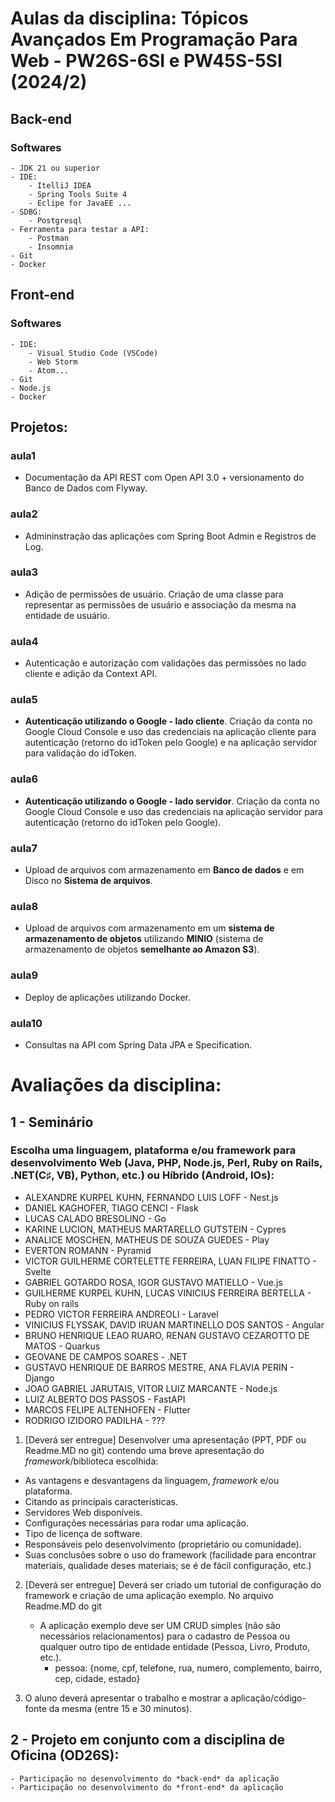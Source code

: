 # Aulas da disciplina: Tópicos Avançados Em Programação Para Web - PW26S-6SI e PW45S-5SI (2024/2)

## Back-end 
### Softwares
	- JDK 21 ou superior
	- IDE:
		- ItelliJ IDEA
		- Spring Tools Suite 4		
		- Eclipe for JavaEE ...
	- SDBG:
		- Postgresql
	- Ferramenta para testar a API:
		- Postman
		- Insomnia
	- Git
	- Docker
	
## Front-end 
### Softwares
	- IDE:
		- Visual Studio Code (VSCode)
		- Web Storm
		- Atom...
	- Git
	- Node.js
	- Docker

## Projetos:


### aula1
- Documentação da API REST com Open API 3.0 + versionamento do Banco de Dados com Flyway.

### aula2
- Admininstração das aplicações com Spring Boot Admin e Registros de Log.

### aula3
- Adição de permissões de usuário. Criação de uma classe para representar as permissões de usuário e associação da mesma na entidade de usuário.

### aula4
- Autenticação e autorização com validações das permissões no lado cliente e adição da Context API.

### aula5
- **Autenticação utilizando o Google - lado cliente**. Criação da conta no Google Cloud Console e uso das credenciais na aplicação cliente para autenticação (retorno do idToken pelo Google) e na aplicação servidor para validação do idToken.

### aula6
- **Autenticação utilizando o Google - lado servidor**. Criação da conta no Google Cloud Console e uso das credenciais na aplicação servidor para autenticação (retorno do idToken pelo Google).

### aula7
- Upload de arquivos com armazenamento em **Banco de dados** e em Disco no **Sistema de arquivos**.

### aula8
- Upload de arquivos com armazenamento em um **sistema de armazenamento de objetos** utilizando **MINIO** (sistema de armazenamento de objetos **semelhante ao Amazon S3**).

### aula9
- Deploy de aplicações utilizando Docker.

### aula10
- Consultas na API com Spring Data JPA e Specification.


# Avaliações da disciplina:

## 1 - Seminário
### Escolha uma linguagem, plataforma e/ou framework para desenvolvimento Web (Java, PHP, Node.js, Perl, Ruby on Rails, .NET(C♯, VB), Python, etc.) ou Híbrido (Android, IOs):

- ALEXANDRE KURPEL KUHN, FERNANDO LUIS LOFF - Nest.js
- DANIEL KAGHOFER, TIAGO CENCI - Flask
- LUCAS CALADO BRESOLINO - Go
- KARINE LUCION, MATHEUS MARTARELLO GUTSTEIN - Cypres 
- ANALICE MOSCHEN, MATHEUS DE SOUZA GUEDES - Play
- EVERTON ROMANN - Pyramid
- VICTOR GUILHERME CORTELETTE FERREIRA, LUAN FILIPE FINATTO - Svelte
- GABRIEL GOTARDO ROSA, IGOR GUSTAVO MATIELLO - Vue.js
- GUILHERME KURPEL KUHN, LUCAS VINICIUS FERREIRA BERTELLA - Ruby on rails
- PEDRO VICTOR FERREIRA ANDREOLI - Laravel
- VINICIUS FLYSSAK, DAVID IRUAN MARTINELLO DOS SANTOS - Angular
- BRUNO HENRIQUE LEAO RUARO, RENAN GUSTAVO CEZAROTTO DE MATOS - Quarkus
- GEOVANE DE CAMPOS SOARES - .NET
- GUSTAVO HENRIQUE DE BARROS MESTRE, ANA FLAVIA PERIN - Django
- JOAO GABRIEL JARUTAIS, VITOR LUIZ MARCANTE - Node.js
- LUIZ ALBERTO DOS PASSOS - FastAPI
- MARCOS FELIPE ALTENHOFEN - Flutter
- RODRIGO IZIDORO PADILHA - ???

1. [Deverá ser entregue] Desenvolver uma apresentação (PPT, PDF ou Readme.MD no git) contendo uma breve apresentação do *framework*/biblioteca escolhida:
- As vantagens e desvantagens da linguagem, *framework* e/ou plataforma. 
- Citando as principais características. 
- Servidores Web disponíveis. 
- Configurações necessárias para rodar uma aplicação. 
- Tipo de licença de software. 
- Responsáveis pelo desenvolvimento (proprietário ou comunidade). 
- Suas conclusões sobre o uso do framework (facilidade para encontrar materiais, qualidade deses materiais; se é de fácil configuração, etc.)


2. [Deverá ser entregue] Deverá ser criado um tutorial de configuração do framework e criação de uma aplicação exemplo. No arquivo Readme.MD do git
	- A aplicação exemplo deve ser UM CRUD simples (não são necessários relacionamentos) para o cadastro de Pessoa ou qualquer outro tipo de entidade entidade (Pessoa, Livro, Produto, etc.).
		- pessoa: {nome, cpf, telefone, rua, numero, complemento, bairro, cep, cidade, estado}


3. O aluno deverá apresentar o trabalho e mostrar a aplicação/código-fonte da mesma (entre 15 e 30 minutos).
	
## 2 - Projeto em conjunto com a disciplina de Oficina (OD26S):
	- Participação no desenvolvimento do *back-end* da aplicação
	- Participação no desenvolvimento do *front-end* da aplicação
